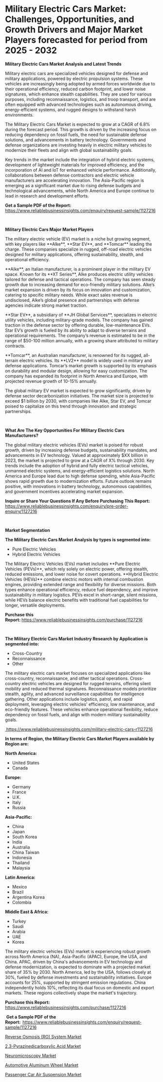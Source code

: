 <p><h1>Military Electric Cars Market: Challenges, Opportunities, and Growth Drivers and Major Market Players forecasted for period from 2025 - 2032</h1></p><p><strong>Military Electric Cars Market Analysis and Latest Trends</strong></p>
<p><p>Military electric cars are specialized vehicles designed for defense and military applications, powered by electric propulsion systems. These vehicles are increasingly being adopted by armed forces worldwide due to their operational efficiency, reduced carbon footprint, and lower noise signatures, which enhance stealth capabilities. They are used for various purposes, including reconnaissance, logistics, and troop transport, and are often equipped with advanced technologies such as autonomous driving, energy-efficient systems, and rugged designs to withstand harsh environments.</p><p>The Military Electric Cars Market is expected to grow at a CAGR of 6.8% during the forecast period. This growth is driven by the increasing focus on reducing dependency on fossil fuels, the need for sustainable defense solutions, and advancements in battery technology. Governments and defense organizations are investing heavily in electric military vehicles to modernize their fleets and align with global sustainability goals.</p><p>Key trends in the market include the integration of hybrid electric systems, development of lightweight materials for improved efficiency, and the incorporation of AI and IoT for enhanced vehicle performance. Additionally, collaborations between defense contractors and electric vehicle manufacturers are accelerating innovation. The Asia-Pacific region is emerging as a significant market due to rising defense budgets and technological advancements, while North America and Europe continue to lead in research and development efforts.</p></p>
<p><strong>Get a Sample PDF of the Report:&nbsp;</strong> <a href="https://www.reliablebusinessinsights.com/enquiry/request-sample/1127216?utm_campaign=1091&utm_medium=2&utm_source=Github&utm_content=ia&utm_term=24012025&utm_id=military-electric-cars">https://www.reliablebusinessinsights.com/enquiry/request-sample/1127216</a></p>
<p>&nbsp;</p>
<p><strong>Military Electric Cars Major Market Players</strong></p>
<p><p>The military electric vehicle (EV) market is a niche but growing segment, with key players like **Alke**, **Star EV**, and **Tomcar** leading the charge. These companies specialize in rugged, off-road electric vehicles designed for military applications, offering sustainability, stealth, and operational efficiency.</p><p>**Alke**, an Italian manufacturer, is a prominent player in the military EV space. Known for its **XT Series**, Alke produces electric utility vehicles tailored for defense and tactical operations. The company has seen steady growth due to increasing demand for eco-friendly military solutions. Alke’s market expansion is driven by its focus on innovation and customization, catering to specific military needs. While exact sales revenue is undisclosed, Alke’s global presence and partnerships with defense agencies indicate strong market traction.</p><p>**Star EV**, a subsidiary of **JH Global Services**, specializes in electric utility vehicles, including military-grade models. The company has gained traction in the defense sector by offering durable, low-maintenance EVs. Star EV’s growth is fueled by its ability to adapt to diverse terrains and operational requirements. The company’s revenue is estimated to be in the range of $50-100 million annually, with a growing share attributed to military contracts.</p><p>**Tomcar**, an Australian manufacturer, is renowned for its rugged, all-terrain electric vehicles. Its **LV2** model is widely used in military and defense applications. Tomcar’s market growth is supported by its emphasis on durability and modular design, allowing for easy customization. The company has expanded its footprint in North America and Europe, with projected revenue growth of 10-15% annually.</p><p>The global military EV market is expected to grow significantly, driven by defense sector decarbonization initiatives. The market size is projected to exceed $1 billion by 2030, with companies like Alke, Star EV, and Tomcar poised to capitalize on this trend through innovation and strategic partnerships.</p></p>
<p>&nbsp;</p>
<p><strong>What Are The Key Opportunities For Military Electric Cars Manufacturers?</strong></p>
<p><p>The global military electric vehicles (EVs) market is poised for robust growth, driven by increasing defense budgets, sustainability mandates, and advancements in EV technology. Valued at approximately $XX billion in 2023, the market is projected to grow at a CAGR of X% through 2030. Key trends include the adoption of hybrid and fully electric tactical vehicles, unmanned electric systems, and energy-efficient logistics solutions. North America and Europe lead due to high defense spending, while Asia-Pacific shows rapid growth due to modernization efforts. Future outlook remains positive, with innovations in battery technology, autonomous capabilities, and government incentives accelerating market expansion.</p></p>
<p><strong>Inquire or Share Your Questions If Any Before Purchasing This Report:</strong> <a href="https://www.reliablebusinessinsights.com/enquiry/pre-order-enquiry/1127216?utm_campaign=1091&utm_medium=2&utm_source=Github&utm_content=ia&utm_term=24012025&utm_id=military-electric-cars">https://www.reliablebusinessinsights.com/enquiry/pre-order-enquiry/1127216</a></p>
<p>&nbsp;</p>
<p><strong>Market Segmentation</strong></p>
<p><strong>The Military Electric Cars Market Analysis by types is segmented into:</strong></p>
<p><ul><li>Pure Electric Vehicles</li><li>Hybrid Electric Vehicles</li></ul></p>
<p><p>The Military Electric Vehicles (EVs) market includes **Pure Electric Vehicles (PEVs)**, which rely solely on electric power, offering stealth, reduced emissions, and lower noise for covert operations. **Hybrid Electric Vehicles (HEVs)** combine electric motors with internal combustion engines, providing extended range and flexibility for diverse missions. Both types enhance operational efficiency, reduce fuel dependency, and improve sustainability in military logistics. PEVs excel in short-range, silent missions, while HEVs balance electric benefits with traditional fuel capabilities for longer, versatile deployments.</p></p>
<p><strong>Purchase this Report:&nbsp;</strong><a href="https://www.reliablebusinessinsights.com/purchase/1127216?utm_campaign=1091&utm_medium=2&utm_source=Github&utm_content=ia&utm_term=24012025&utm_id=military-electric-cars">https://www.reliablebusinessinsights.com/purchase/1127216</a></p>
<p>&nbsp;</p>
<p><strong>The Military Electric Cars Market Industry Research by Application is segmented into:</strong></p>
<p><ul><li>Cross-Country</li><li>Reconnaissance</li><li>Other</li></ul></p>
<p><p>The military electric cars market focuses on specialized applications like cross-country, reconnaissance, and other tactical operations. Cross-country electric vehicles are designed for rugged terrains, offering silent mobility and reduced thermal signatures. Reconnaissance models prioritize stealth, agility, and advanced surveillance capabilities for intelligence gathering. Other applications include logistics, patrol, and rapid deployment, leveraging electric vehicles' efficiency, low maintenance, and eco-friendly features. These vehicles enhance operational flexibility, reduce dependency on fossil fuels, and align with modern military sustainability goals.</p></p>
<p><a href="https://www.reliablebusinessinsights.com/military-electric-cars-r1127216?utm_campaign=1091&utm_medium=2&utm_source=Github&utm_content=ia&utm_term=24012025&utm_id=military-electric-cars">&nbsp;https://www.reliablebusinessinsights.com/military-electric-cars-r1127216</a></p>
<p><strong>In terms of Region, the Military Electric Cars Market Players available by Region are:</strong></p>
<p>
    <p> <strong> North America: </strong>
        <ul>
            <li>United States</li>
            <li>Canada</li>
        </ul>
        </p> 
    <p> <strong> Europe: </strong>
        <ul>
            <li>Germany</li>
            <li>France</li>
            <li>U.K.</li>
            <li>Italy</li>
            <li>Russia</li>
        </ul>
        </p> 
    <p> <strong> Asia-Pacific: </strong>
        <ul>
            <li>China</li>
            <li>Japan</li>
            <li>South Korea</li>
            <li>India</li>
            <li>Australia</li>
            <li>China Taiwan</li>
            <li>Indonesia</li>
            <li>Thailand</li>
            <li>Malaysia</li>
        </ul>
        </p> 
    <p> <strong> Latin America: </strong>
        <ul>
            <li>Mexico</li>
            <li>Brazil</li>
            <li>Argentina Korea</li>
            <li>Colombia</li>
        </ul>
        </p> 
    <p> <strong> Middle East & Africa: </strong>
        <ul>
            <li>Turkey</li>
            <li>Saudi</li>
            <li>Arabia</li>
            <li>UAE</li>
            <li>Korea</li>
        </ul>
    </p>
    </p>
<p><p>The military electric vehicles (EVs) market is experiencing robust growth across North America (NA), Asia-Pacific (APAC), Europe, the USA, and China. APAC, driven by China's advancements in EV technology and defense modernization, is expected to dominate with a projected market share of 35% by 2030. North America, led by the USA, follows closely at 30%, fueled by defense investments and sustainability initiatives. Europe accounts for 25%, supported by stringent emission regulations. China independently holds 10%, reflecting its dual focus on domestic and export markets. These regions collectively shape the market's trajectory.</p></p>
<p><strong>Purchase this Report: </strong><a href="https://www.reliablebusinessinsights.com/purchase/1127216?utm_campaign=1091&utm_medium=2&utm_source=Github&utm_content=ia&utm_term=24012025&utm_id=military-electric-cars">https://www.reliablebusinessinsights.com/purchase/1127216</a></p>
<p>&nbsp;<strong>Get a Sample PDF of the Report:&nbsp;&nbsp;</strong><a href="https://www.reliablebusinessinsights.com/enquiry/request-sample/1127216?utm_campaign=1091&utm_medium=2&utm_source=Github&utm_content=ia&utm_term=24012025&utm_id=military-electric-cars">https://www.reliablebusinessinsights.com/enquiry/request-sample/1127216</a></p>
<p><strong></strong></p>
<p><p><a href="https://www.linkedin.com/pulse/reverse-osmosis-ro-system-market-analysis-2025-2032-clpcc?utm_campaign=1091&utm_medium=2&utm_source=Github&utm_content=ia&utm_term=24012025&utm_id=military-electric-cars">Reverse Osmosis (RO) System Market</a></p><p><a href="https://www.linkedin.com/pulse/in-depth-analysis-23-pyrazinedicarboxylic-acid-market-2025-2032-prnce?utm_campaign=1091&utm_medium=2&utm_source=Github&utm_content=ia&utm_term=24012025&utm_id=military-electric-cars">2,3-Pyrazinedicarboxylic Acid Market</a></p><p><a href="https://www.linkedin.com/pulse/anticipated-growth-neuromicroscopy-market-2025-2032-ucoyf?utm_campaign=1091&utm_medium=2&utm_source=Github&utm_content=ia&utm_term=24012025&utm_id=military-electric-cars">Neuromicroscopy Market</a></p><p><a href="https://github.com/krinerstormy331/Market-Research-Report-List-1/blob/main/automotive-aluminum-wheel-market.md?utm_campaign=1091&utm_medium=2&utm_source=Github&utm_content=ia&utm_term=24012025&utm_id=military-electric-cars">Automotive Aluminum Wheel Market</a></p><p><a href="https://github.com/suleimannichelle7/Market-Research-Report-List-1/blob/main/passenger-car-air-suspension-market.md?utm_campaign=1091&utm_medium=2&utm_source=Github&utm_content=ia&utm_term=24012025&utm_id=military-electric-cars">Passenger Car Air Suspension Market</a></p></p>